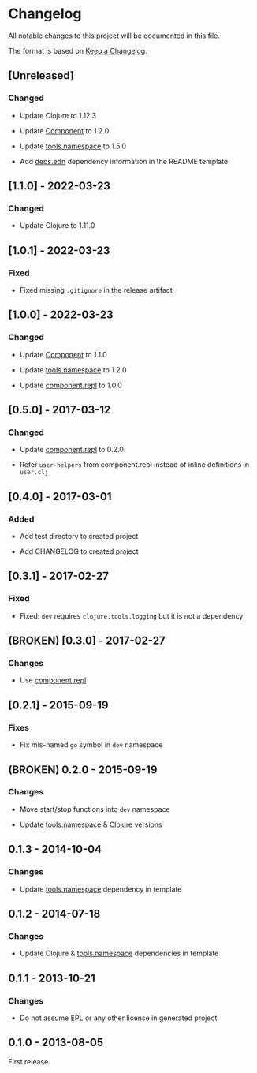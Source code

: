 # Changelog

All notable changes to this project will be documented in this file.

The format is based on [Keep a Changelog](https://keepachangelog.com/en/1.1.0/).

## [Unreleased]

### Changed

* Update Clojure to 1.12.3

* Update [Component] to 1.2.0

* Update [tools.namespace] to 1.5.0

* Add [deps.edn] dependency information in the README template

## [1.1.0] - 2022-03-23

### Changed

* Update Clojure to 1.11.0

## [1.0.1] - 2022-03-23

### Fixed

* Fixed missing `.gitignore` in the release artifact

## [1.0.0] - 2022-03-23

### Changed

* Update [Component] to 1.1.0

* Update [tools.namespace] to 1.2.0

* Update [component.repl] to 1.0.0

## [0.5.0] - 2017-03-12

### Changed

* Update [component.repl] to 0.2.0

* Refer `user-helpers` from component.repl instead of inline
  definitions in `user.clj`

## [0.4.0] - 2017-03-01

### Added

* Add test directory to created project

* Add CHANGELOG to created project

## [0.3.1] - 2017-02-27

### Fixed

* Fixed: `dev` requires `clojure.tools.logging` but it is not a dependency

## (BROKEN) [0.3.0] - 2017-02-27

### Changes

* Use [component.repl]

## [0.2.1] - 2015-09-19

### Fixes

* Fix mis-named `go` symbol in `dev` namespace

## (BROKEN) 0.2.0 - 2015-09-19

### Changes

* Move start/stop functions into `dev` namespace

* Update [tools.namespace] & Clojure versions

## 0.1.3 - 2014-10-04

### Changes

* Update [tools.namespace] dependency in template

## 0.1.2 - 2014-07-18

### Changes

* Update Clojure & [tools.namespace] dependencies in template

## 0.1.1 - 2013-10-21

### Changes

* Do not assume EPL or any other license in generated project

## 0.1.0 - 2013-08-05

First release.

[tools.namespace]: https://github.com/clojure/tools.namespace
[Component]: https://github.com/stuartsierra/component
[component.repl]: https://github.com/stuartsierra/component.repl
[deps.edn]: http://www.gradle.org/
